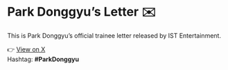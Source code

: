 # Park Donggyu’s Letter ✉️

This is Park Donggyu’s official trainee letter released by IST Entertainment.

👉 [View on X](https://x.com/istent/status/POST_ID)  
Hashtag: **#ParkDonggyu**
